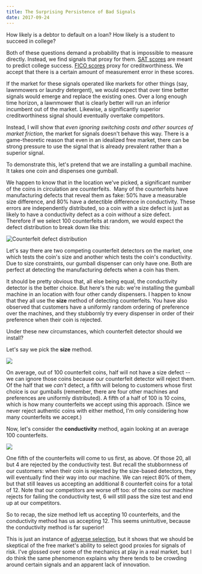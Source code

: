 ```yaml
---
title: The Surprising Persistence of Bad Signals
date: 2017-09-24
---
```

How likely is a debtor to default on a loan? How likely is a student to succeed in college?

Both of these questions demand a probability that is impossible to measure directly. Instead, we find signals that proxy for them. [SAT scores](https://en.wikipedia.org/wiki/SAT) are meant to predict college success. [FICO scores](https://en.wikipedia.org/wiki/Credit_score_in_the_United_States#FICO_score) proxy for creditworthiness. We accept that there is a certain amount of measurement error in these scores.

If the market for these signals operated like markets for other things (say, lawnmowers or laundry detergent), we would expect that over time better signals would emerge and replace the existing ones. Over a long enough time horizon, a lawnmower that is clearly better will run an inferior incumbent out of the market. Likewise, a significantly superior creditworthiness signal should eventually overtake competitors.

Instead, I will show that *even ignoring switching costs and other sources of market friction*, the market for signals doesn't behave this way. There is a game-theoretic reason that even in an idealized free market, there can be strong pressure to use the signal that is already prevalent rather than a superior signal.

To demonstrate this, let's pretend that we are installing a gumball machine. It takes one coin and dispenses one gumball.

We happen to know that in the location we've picked, a significant number of the coins in circulation are counterfeits.  Many of the counterfeits have manufacturing defects that reveal them as fake: 50% have a measurable size difference, and 80% have a detectible difference in conductivity. These errors are independently distributed, so a coin *with* a size defect is just as likely to have a conductivity defect as a coin *without* a size defect. Therefore if we select 100 counterfeits at random, we would expect the defect distribution to break down like this:


<img src="/images/bad_signals/coin_distribution.png" style="display: block; margin: auto;" alt="Counterfeit defect distribution">


Let's say there are two competing counterfeit detectors on the market, one which tests the coin's size and another which tests the coin's conductivity. Due to size constraints, our gumball dispenser can only have one. Both are perfect at detecting the manufacturing defects when a coin has them.

It should be pretty obvious that, all else being equal, the conductivity detector is the better choice. But here's the rub: we're installing the gumball machine in an location with four other candy dispensers. I happen to know that they all use the **size** method of detecting counterfeits. You have also observed that customers have a uniformly random ordering of preference over the machines, and they stubbornly try every dispenser in order of their preference when their coin is rejected.

Under these new circumstances, which counterfeit detector should we install?

Let's say we pick the **size** method.


<img src="/images/bad_signals/size_method.png" style="display: block; margin: auto;">


On average, out of 100 counterfeit coins, half will not have a size defect -- we can ignore those coins because our counterfeit detector will reject them. Of the half that we *can't* detect, a fifth will belong to customers whose first choice is our gumballs (remember, there are four other machines and preferences are uniformly distributed). A fifth of a half of 100 is 10 coins, which is how many counterfeits we accept using this approach. (Since we never reject authentic coins with either method, I'm only considering how many counterfeits we accept.)

Now, let's consider the **conductivity** method, again looking at an average 100 counterfeits.
 

<img src="/images/bad_signals/conduct_method.png" style="display: block; margin: auto;">


One fifth of the counterfeits will come to us first, as above. Of those 20, all but 4 are rejected by the conductivity test. But recall the stubbornness of our customers: when their coin is rejected by the size-based detectors, they will eventually find their way into our machine. We can reject 80% of them, but that still leaves us accepting an additional 8 counterfeit coins for a total of 12. Note that our competitors are worse off too: of the coins our machine rejects for failing the conductivity test, 6 will still pass the size test and end up at our competitors.

So to recap, the size method left us accepting 10 counterfeits, and the conductivity method has us accepting 12. This seems unintuitive, because the conductivity method is far superior!

This is just an instance of [adverse selection](https://en.wikipedia.org/wiki/Adverse_selection), but it shows that we should be skeptical of the free market's ability to select good proxies for signals of risk. I've glossed over some of the mechanics at play in a real market, but I do think the same phenomenon explains why there tends to be crowding around certain signals and an apparent lack of innovation.